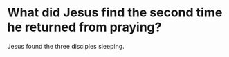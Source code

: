 # What did Jesus find the second time he returned from praying?

Jesus found the three disciples sleeping.
